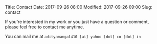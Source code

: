 Title: Contact
Date: 2017-09-26 08:00
Modified: 2017-09-26 09:00
Slug: contact

If you're interested in my work or you just have a question or comment, please feel free to contact me anytime.

You can mail me at `adityamangal410 [at] yahoo [dot] co [dot] in`
